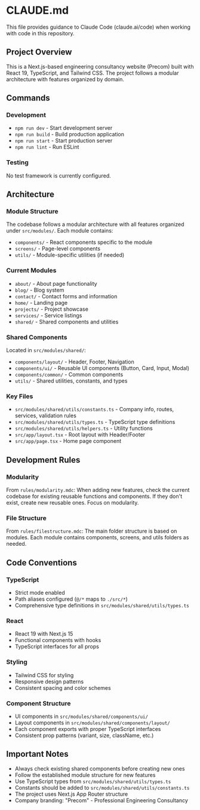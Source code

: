 # CLAUDE.md

This file provides guidance to Claude Code (claude.ai/code) when working with code in this repository.

## Project Overview

This is a Next.js-based engineering consultancy website (Precom) built with React 19, TypeScript, and Tailwind CSS. The project follows a modular architecture with features organized by domain.

## Commands

### Development
- `npm run dev` - Start development server
- `npm run build` - Build production application
- `npm run start` - Start production server
- `npm run lint` - Run ESLint

### Testing
No test framework is currently configured.

## Architecture

### Module Structure
The codebase follows a modular architecture with all features organized under `src/modules/`. Each module contains:
- `components/` - React components specific to the module
- `screens/` - Page-level components
- `utils/` - Module-specific utilities (if needed)

### Current Modules
- `about/` - About page functionality
- `blog/` - Blog system
- `contact/` - Contact forms and information
- `home/` - Landing page
- `projects/` - Project showcase
- `services/` - Service listings
- `shared/` - Shared components and utilities

### Shared Components
Located in `src/modules/shared/`:
- `components/layout/` - Header, Footer, Navigation
- `components/ui/` - Reusable UI components (Button, Card, Input, Modal)
- `components/common/` - Common components
- `utils/` - Shared utilities, constants, and types

### Key Files
- `src/modules/shared/utils/constants.ts` - Company info, routes, services, validation rules
- `src/modules/shared/utils/types.ts` - TypeScript type definitions
- `src/modules/shared/utils/helpers.ts` - Utility functions
- `src/app/layout.tsx` - Root layout with Header/Footer
- `src/app/page.tsx` - Home page component

## Development Rules

### Modularity
From `rules/modularity.mdc`: When adding new features, check the current codebase for existing reusable functions and components. If they don't exist, create new reusable ones. Focus on modularity.

### File Structure
From `rules/filestructure.mdc`: The main folder structure is based on modules. Each module contains components, screens, and utils folders as needed.

## Code Conventions

### TypeScript
- Strict mode enabled
- Path aliases configured (`@/*` maps to `./src/*`)
- Comprehensive type definitions in `src/modules/shared/utils/types.ts`

### React
- React 19 with Next.js 15
- Functional components with hooks
- TypeScript interfaces for all props

### Styling
- Tailwind CSS for styling
- Responsive design patterns
- Consistent spacing and color schemes

### Component Structure
- UI components in `src/modules/shared/components/ui/`
- Layout components in `src/modules/shared/components/layout/`
- Each component exports with proper TypeScript interfaces
- Consistent prop patterns (variant, size, className, etc.)

## Important Notes

- Always check existing shared components before creating new ones
- Follow the established module structure for new features
- Use TypeScript types from `src/modules/shared/utils/types.ts`
- Constants should be added to `src/modules/shared/utils/constants.ts`
- The project uses Next.js App Router structure
- Company branding: "Precom" - Professional Engineering Consultancy